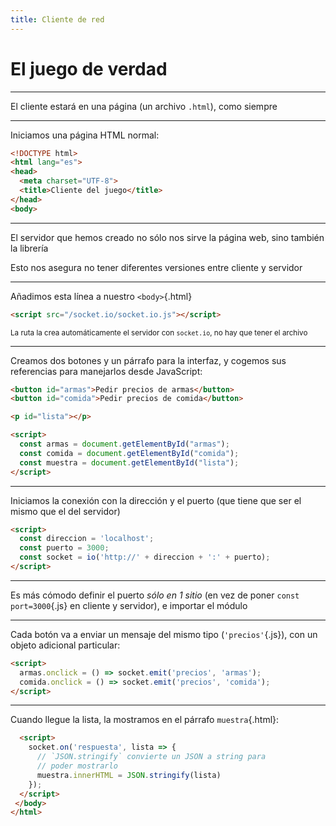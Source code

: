 ```yaml
---
title: Cliente de red
---
```


# El juego de verdad

---

El cliente estará en una página (un archivo `.html`), como siempre

---

Iniciamos una página HTML normal:

```html
<!DOCTYPE html>
<html lang="es">
<head>
  <meta charset="UTF-8">
  <title>Cliente del juego</title>
</head>
<body>
```

---

El servidor que hemos creado no sólo nos sirve la página web, sino también la librería

Esto nos asegura no tener diferentes versiones entre cliente y servidor

---

Añadimos esta línea a nuestro `<body>`{.html}

```html
<script src="/socket.io/socket.io.js"></script>
```

<small>La ruta la crea automáticamente el servidor con `socket.io`, no hay que tener el archivo</small>

---

Creamos dos botones y un párrafo para la interfaz, y cogemos sus referencias para manejarlos desde JavaScript:

```html
<button id="armas">Pedir precios de armas</button>
<button id="comida">Pedir precios de comida</button>

<p id="lista"></p>

<script>
  const armas = document.getElementById("armas");
  const comida = document.getElementById("comida");
  const muestra = document.getElementById("lista");
</script>
```

---
  
Iniciamos la conexión con la dirección y el puerto (que tiene que ser el mismo que el del servidor)

```html
<script>
  const direccion = 'localhost';
  const puerto = 3000;
  const socket = io('http://' + direccion + ':' + puerto);
</script>
```

---

Es más cómodo definir el puerto *sólo en 1 sitio* (en vez de poner `const port=3000`{.js} en cliente y servidor), e importar el módulo

---

Cada botón va a enviar un mensaje del mismo tipo (`'precios'`{.js}), con un objeto adicional particular:

```html
<script>
  armas.onclick = () => socket.emit('precios', 'armas');
  comida.onclick = () => socket.emit('precios', 'comida');
</script>
```

---

Cuando llegue la lista, la mostramos en el párrafo `muestra`{.html}:

```html
  <script>
    socket.on('respuesta', lista => {
      // `JSON.stringify` convierte un JSON a string para
      // poder mostrarlo
      muestra.innerHTML = JSON.stringify(lista)
    });
  </script>
 </body>
</html>
```
